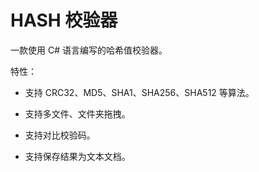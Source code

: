 # HASH 校验器

一款使用 C# 语言编写的哈希值校验器。

特性：

* 支持 CRC32、MD5、SHA1、SHA256、SHA512 等算法。

* 支持多文件、文件夹拖拽。

* 支持对比校验码。

* 支持保存结果为文本文档。
